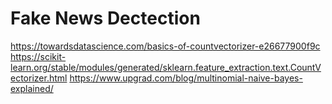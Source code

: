 # Fake News Dectection
https://towardsdatascience.com/basics-of-countvectorizer-e26677900f9c
https://scikit-learn.org/stable/modules/generated/sklearn.feature_extraction.text.CountVectorizer.html
https://www.upgrad.com/blog/multinomial-naive-bayes-explained/
